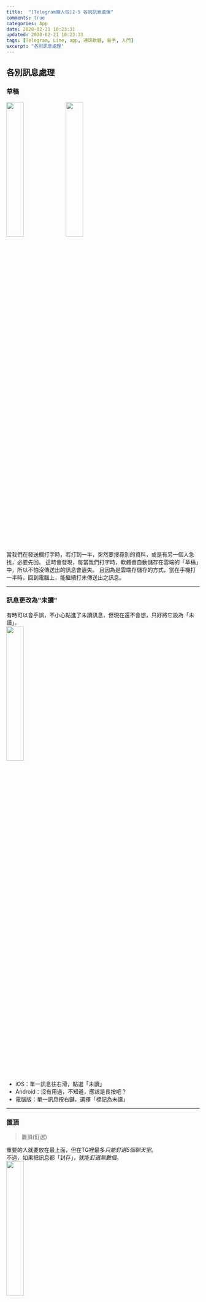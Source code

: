 ```yaml
---
title:  "[Telegram懶人包]2-5 各別訊息處理"
comments: true
categories: App
date: 2020-02-21 10:23:31
updated: 2020-02-21 10:23:33
tags: [Telegram, Line, app, 通訊軟體, 新手, 入門]
excerpt: "各別訊息處理"
---
```

## 各別訊息處理

### 草稿
<img src="/assets/posts_img/Telegram懶人包/Ep2環境介紹/assets/2_5_phone_deal_message.jpeg" width="30%">
<img src="/assets/posts_img/Telegram懶人包/Ep2環境介紹/assets/2_5_cmp_deal_message.png" width="30%"><br>
當我們在發送欄打字時，若打到一半，突然要搜尋別的資料，或是有另一個人急找，必要先回。  
這時會發現，每當我們打字時，軟體會自動儲存在雲端的「草稿」中，所以不怕沒傳送出的訊息會遺失。  
且因為是雲端存儲存的方式，當在手機打一半時，回到電腦上，能繼續打未傳送出之訊息。

---

### 訊息更改為"未讀"
有時可以會手誤，不小心點進了未讀訊息，但現在還不會想，只好將它設為「未讀」。  
<img src="/assets/posts_img/Telegram懶人包/Ep2環境介紹/assets/2_5_phone_no_read.PNG" width="30%">

- iOS：單一訊息往右滑，點選「未讀」
- Android：沒有用過，不知道，應該是長按吧？
- 電腦版：單一訊息按右鍵，選擇「標記為未讀」


---

### 置頂
> 置頂(釘選)

重要的人就要放在最上面，但在TG裡最多*只能釘選5個聊天室*。  
不過，如果把訊息都「封存」，就能*釘選無數個*。  
<img src="/assets/posts_img/Telegram懶人包/Ep2環境介紹/assets/2_5_phone_up.PNG" width="30%">  

- iOS：單一訊息往右滑，點選「置頂」
- Android：沒有用過，不知道，應該是長按吧？
- 電腦版：單一訊息按右鍵，選擇「置頂」


---

### 關閉通知
很多時候可能會覺得訊息好多，一直跑出來，好阿雜，這時就能快速將訊息的通知關閉。  
<img src="/assets/posts_img/Telegram懶人包/Ep2環境介紹/assets/2_5_phone_off_notification.PNG" width="30%">  

- iOS：單一訊息往左滑，點選「關閉通知」
- Android：沒有用過，不知道，應該是長按吧？
- 電腦版：單一訊息按右鍵，選擇「關閉通知」

---

### 刪除
不想看的訊息就刪除吧。  
<img src="/assets/posts_img/Telegram懶人包/Ep2環境介紹/assets/2_5_phone_delete.PNG" width="30%">  

- iOS：單一訊息往左滑，點選「刪除」
- Android：沒有用過，不知道，應該是長按吧？
- 電腦版：單一訊息按右鍵，選擇「清除紀錄 or 刪除對話」

> 要注意的是，刪除可選擇「只刪除自己裝置上的紀錄」or「雙方裝置上的訊息都刪除」

> 清除則是只有自己裝置上的訊息消失，真正的訊息仍存在官方的伺服器中


---

### 封存
有使用過Gmail或其他郵件系統的人就會知道這是什麼。  
在TG裡，若已關閉通知的訊息，封存後，就算有新的訊息也不會跳離封存。  
相反的，仍開啟通知，而放入封存，當有新訊息傳入，新的訊息會離開封存。  

<img src="/assets/posts_img/Telegram懶人包/Ep2環境介紹/assets/2_5_phone_freeze.PNG" width="30%">  

### 回主目錄
[回主目錄](https://hanc1027.github.io/2020/02/21/App/Telegram懶人包/2020-04-29-Telegram新手懶人包/)